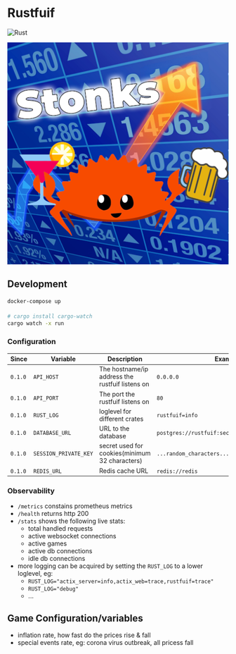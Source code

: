 # Rustfuif

![Rust](https://github.com/BartWillems/rustfuif/workflows/Rust/badge.svg?branch=master)

![alt text](logo.png "Rustfuif Logo")

## Development

```bash
docker-compose up

# cargo install cargo-watch
cargo watch -x run
```

### Configuration

| Since   | Variable              | Description                                     | Example                                         | Default                          |
| ------- | --------------------- | ----------------------------------------------- | ----------------------------------------------- | -------------------------------- |
| `0.1.0` | `API_HOST`            | The hostname/ip address the rustfuif listens on | `0.0.0.0`                                       | `localhost`                      |
| `0.1.0` | `API_PORT`            | The port the rustfuif listens on                | `80`                                            | `8080`                           |
| `0.1.0` | `RUST_LOG`            | loglevel for different crates                   | `rustfuif=info`                                 | `rustfuif=debug,actix_web=debug` |
| `0.1.0` | `DATABASE_URL`        | URL to the database                             | `postgres://rustfuif:secret@127.0.0.1/rustfuif` | ``                               |
| `0.1.0` | `SESSION_PRIVATE_KEY` | secret used for cookies(minimum 32 characters)  | `...random_characters...`                       | ``                               |
| `0.1.0` | `REDIS_URL`           | Redis cache URL                                 | `redis://redis`                                 | ``                               |

### Observability

- `/metrics` constains prometheus metrics
- `/health` returns http 200
- `/stats` shows the following live stats:
  - total handled requests
  - active websocket connections
  - active games
  - active db connections
  - idle db connections
- more logging can be acquired by setting the `RUST_LOG` to a lower loglevel, eg:
  - `RUST_LOG="actix_server=info,actix_web=trace,rustfuif=trace"`
  - `RUST_LOG="debug"`
  - ...

## Game Configuration/variables

- inflation rate, how fast do the prices rise & fall
- special events rate, eg: corona virus outbreak, all pricess fall
